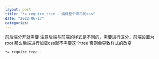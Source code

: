 ```yaml
---
layout: post
title: "*= require_tree . 编译整个项目的css"
date: "2022-06-17"
categories:
---
```

<p>前后端分开就需要 注意后端与前端的样式是不同的，需要进行区分，前端设置为root 那么后端进行加载css就不需要这个tree 否则会导致样式的改变</p>
<pre class="lang-rb s-code-block">
<code class="hljs language-ruby">*= require_tree .
<p>&nbsp;</p>
